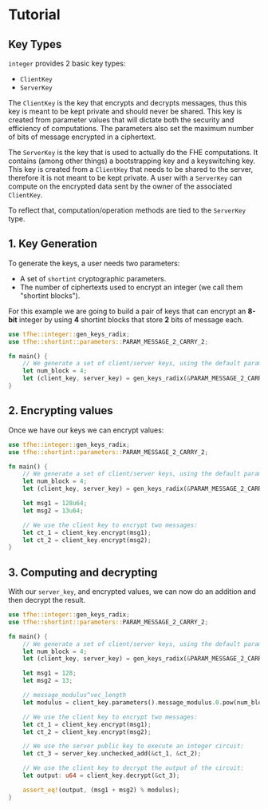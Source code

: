 # Tutorial


## Key Types

`integer` provides 2 basic key types:
 - `ClientKey`
 - `ServerKey`

The `ClientKey` is the key that encrypts and decrypts messages,
thus this key is meant to be kept private and should never be shared.
This key is created from parameter values that will dictate both the security and efficiency
of computations. The parameters also set the maximum number of bits of message encrypted
in a ciphertext.

The `ServerKey` is the key that is used to actually do the FHE computations. It contains (among other things)
a bootstrapping key and a keyswitching key.
This key is created from a `ClientKey` that needs to be shared to the server, therefore it is not
meant to be kept private.
A user with a `ServerKey` can compute on the encrypted data sent by the owner of the associated
`ClientKey`.

To reflect that, computation/operation methods are tied to the `ServerKey` type.


## 1. Key Generation

To generate the keys, a user needs two parameters:
  - A set of `shortint` cryptographic parameters.
  - The number of ciphertexts used to encrypt an integer (we call them "shortint blocks").


For this example we are going to build a pair of keys that can encrypt an **8-bit** integer
by using **4** shortint blocks that store **2** bits of message each.


```rust
use tfhe::integer::gen_keys_radix;
use tfhe::shortint::parameters::PARAM_MESSAGE_2_CARRY_2;

fn main() {
    // We generate a set of client/server keys, using the default parameters:
    let num_block = 4;
    let (client_key, server_key) = gen_keys_radix(&PARAM_MESSAGE_2_CARRY_2, num_block);
}
```



## 2. Encrypting values


Once we have our keys we can encrypt values:

```rust
use tfhe::integer::gen_keys_radix;
use tfhe::shortint::parameters::PARAM_MESSAGE_2_CARRY_2;

fn main() {
    // We generate a set of client/server keys, using the default parameters:
    let num_block = 4;
    let (client_key, server_key) = gen_keys_radix(&PARAM_MESSAGE_2_CARRY_2, num_block);

    let msg1 = 128u64;
    let msg2 = 13u64;

    // We use the client key to encrypt two messages:
    let ct_1 = client_key.encrypt(msg1);
    let ct_2 = client_key.encrypt(msg2);
}
```

## 3. Computing and decrypting

With our `server_key`, and encrypted values, we can now do an addition
and then decrypt the result.

```rust
use tfhe::integer::gen_keys_radix;
use tfhe::shortint::parameters::PARAM_MESSAGE_2_CARRY_2;

fn main() {
    // We generate a set of client/server keys, using the default parameters:
    let num_block = 4;
    let (client_key, server_key) = gen_keys_radix(&PARAM_MESSAGE_2_CARRY_2, num_block);

    let msg1 = 128;
    let msg2 = 13;

    // message_modulus^vec_length
    let modulus = client_key.parameters().message_modulus.0.pow(num_block as u32) as u64;

    // We use the client key to encrypt two messages:
    let ct_1 = client_key.encrypt(msg1);
    let ct_2 = client_key.encrypt(msg2);

    // We use the server public key to execute an integer circuit:
    let ct_3 = server_key.unchecked_add(&ct_1, &ct_2);

    // We use the client key to decrypt the output of the circuit:
    let output: u64 = client_key.decrypt(&ct_3);

    assert_eq!(output, (msg1 + msg2) % modulus);
}
```
